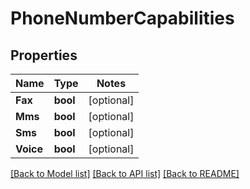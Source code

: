 # PhoneNumberCapabilities

## Properties
Name | Type | Notes
------------ | ------------- | -------------
**Fax** | **bool** | [optional] 
**Mms** | **bool** | [optional] 
**Sms** | **bool** | [optional] 
**Voice** | **bool** | [optional] 

[[Back to Model list]](../README.md#documentation-for-models) [[Back to API list]](../README.md#documentation-for-api-endpoints) [[Back to README]](../README.md)


